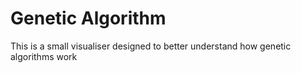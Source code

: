 # Genetic Algorithm

This is a small visualiser designed to better understand how genetic algorithms work
